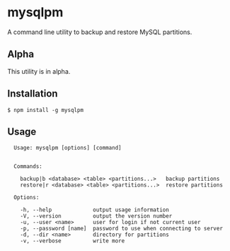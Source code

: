 # mysqlpm

A command line utility to backup and restore MySQL partitions.

## Alpha

This utility is in alpha.

## Installation

```
$ npm install -g mysqlpm
```

## Usage

```
  Usage: mysqlpm [options] [command]


  Commands:

    backup|b <database> <table> <partitions...>   backup partitions
    restore|r <database> <table> <partitions...>  restore partitions

  Options:

    -h, --help             output usage information
    -V, --version          output the version number
    -u, --user <name>      user for login if not current user
    -p, --password [name]  password to use when connecting to server
    -d, --dir <name>       directory for partitions
    -v, --verbose          write more
```
